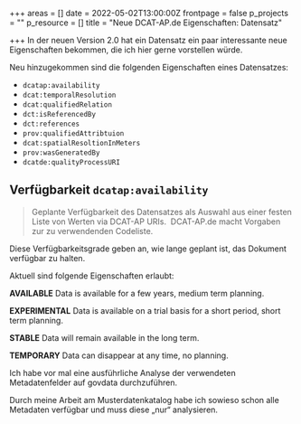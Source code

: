 +++
areas = []
date = 2022-05-02T13:00:00Z
frontpage = false
p_projects = ""
p_resource = []
title = "Neue DCAT-AP.de Eigenschaften: Datensatz"

+++
In der neuen Version 2.0 hat ein Datensatz ein paar interessante neue Eigenschaften bekommen, die ich hier gerne vorstellen würde.

Neu hinzugekommen sind die folgenden Eigenschaften eines Datensatzes:

* `dcatap:availability`
* `dcat:temporalResolution`
* `dcat:qualifiedRelation`
* `dct:isReferencedBy`
* `dct:references`
* `prov:qualifiedAttribtuion`
* `dcat:spatialResoltionInMeters`
* `prov:wasGeneratedBy`
* `dcatde:qualityProcessURI`

## Verfügbarkeit `dcatap:availability`

> Geplante Verfügbarkeit des Datensatzes als Auswahl aus einer festen Liste von Werten via DCAT-AP URIs.  DCAT-AP.de macht Vorgaben zur zu verwendenden Codeliste.

Diese Verfügbarkeitsgrade geben an, wie lange geplant ist, das Dokument verfügbar zu halten.

Aktuell sind folgende Eigenschaften erlaubt:

**AVAILABLE**
Data is available for a few years, medium term planning.

**EXPERIMENTAL**
Data is available on a trial basis for a short period, short term planning.

**STABLE**
Data will remain available in the long term.

**TEMPORARY**
Data can disappear at any time, no planning.

Ich habe vor mal eine ausführliche Analyse der verwendeten Metadatenfelder auf govdata durchzuführen.

Durch meine Arbeit am Musterdatenkatalog habe ich sowieso schon alle Metadaten verfügbar und muss diese „nur“ analysieren.